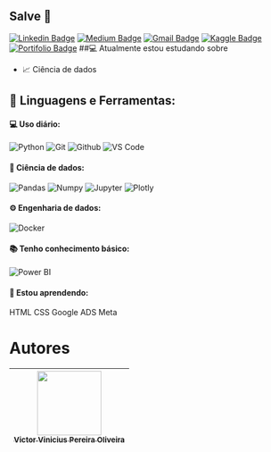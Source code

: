 ## Salve 👋
[![Linkedin Badge](https://img.shields.io/badge/-LinkedIn-blue?style=flat-square&logo=Linkedin&logoColor=white&link=https://www.linkedin.com/in/vktorvini//)](https://www.linkedin.com/in/vktorvini/)
[![Medium Badge](https://img.shields.io/badge/-Medium-black?style=flat-square&logo=Medium&logoColor=white&link=https://medium.com/@vktorvini)](https://medium.com/@vktorvini)
[![Gmail Badge](https://img.shields.io/badge/-Gmail-red?style=flat-square&logo=Gmail&logoColor=white&link=vktorvini@gmail.com)](vktorvini@gmail.com)
[![Kaggle Badge](https://img.shields.io/badge/-kaggle-blue?style=flat-square&logo=kaggle&logoColor=white&link=https://www.kaggle.com/)](https://www.kaggle.com/)
[![Portifolio Badge](https://img.shields.io/badge/-Portfolio-green?style=flat-square&logo=Portfolio&logoColor=white&link=https://vktorvini.glitch.me/)](https://vktorvini.glitch.me/)
##:computer: Atualmente estou estudando sobre
- :chart_with_upwards_trend:  Ciência de dados
  
## 🚀 **Linguagens e Ferramentas:**
 #### 💻 Uso diário:
 ![Python](https://img.shields.io/badge/-Python-black?style=flat-square&logo=Python)
 ![Git](https://img.shields.io/badge/-Git-black?style=flat-square&logo=Git)
 ![Github](https://img.shields.io/badge/-Github-black?style=flat-square&logo=Github)
 ![VS Code](https://img.shields.io/badge/-VS%20Code-black?style=flat-square&logo=visual-studio-code)
 
 #### 🎲 Ciência de dados:
 ![Pandas](https://img.shields.io/badge/-Pandas-black?style=flat-square&logo=Pandas)
 ![Numpy](https://img.shields.io/badge/-Numpy-black?style=flat-square&logo=Numpy)
 ![Jupyter](https://img.shields.io/badge/-Jupyter-black?style=flat-square&logo=Jupyter)
 ![Plotly](https://img.shields.io/badge/-Plotly-black?style=flat-square&logo=Plotly)

 #### ⚙️ Engenharia de dados:
 ![Docker](https://img.shields.io/badge/-Docker-black?style=flat-square&logo=Docker)
 
 #### 📚 Tenho conhecimento básico:
 
 ![Power BI](https://img.shields.io/badge/-Power%20BI-black?style=plastic&logo=Power-BI)
  
 #### 🌱 Estou aprendendo:
HTML
CSS
Google ADS
Meta


# Autores
| [<img loading="lazy" src="https://avatars.githubusercontent.com/u/132679374?v=4" width=115><br><sub>Victor Vinicius Pereira Oliveira</sub>](https://github.com/vktorvini) |  
| :---: | 
